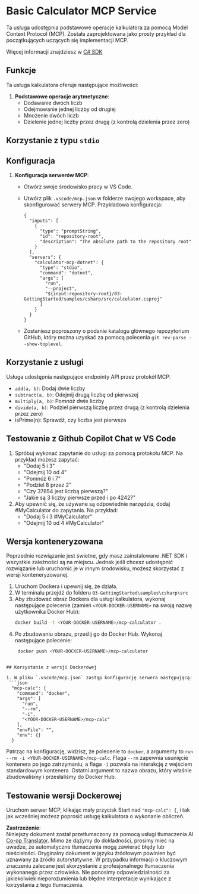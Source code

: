 <!--
CO_OP_TRANSLATOR_METADATA:
{
  "original_hash": "882aae00f1d3f007e20d03b883f44afa",
  "translation_date": "2025-07-13T22:15:58+00:00",
  "source_file": "03-GettingStarted/samples/csharp/README.md",
  "language_code": "pl"
}
-->
# Basic Calculator MCP Service

Ta usługa udostępnia podstawowe operacje kalkulatora za pomocą Model Context Protocol (MCP). Została zaprojektowana jako prosty przykład dla początkujących uczących się implementacji MCP.

Więcej informacji znajdziesz w [C# SDK](https://github.com/modelcontextprotocol/csharp-sdk)

## Funkcje

Ta usługa kalkulatora oferuje następujące możliwości:

1. **Podstawowe operacje arytmetyczne**:
   - Dodawanie dwóch liczb
   - Odejmowanie jednej liczby od drugiej
   - Mnożenie dwóch liczb
   - Dzielenie jednej liczby przez drugą (z kontrolą dzielenia przez zero)

## Korzystanie z typu `stdio`
  
## Konfiguracja

1. **Konfiguracja serwerów MCP**:
   - Otwórz swoje środowisko pracy w VS Code.
   - Utwórz plik `.vscode/mcp.json` w folderze swojego workspace, aby skonfigurować serwery MCP. Przykładowa konfiguracja:

     ```jsonc
     {
       "inputs": [
         {
           "type": "promptString",
           "id": "repository-root",
           "description": "The absolute path to the repository root"
         }
       ],
       "servers": {
         "calculator-mcp-dotnet": {
           "type": "stdio",
           "command": "dotnet",
           "args": [
             "run",
             "--project",
             "${input:repository-root}/03-GettingStarted/samples/csharp/src/calculator.csproj"
           ]
         }
       }
     }
     ```

   - Zostaniesz poproszony o podanie katalogu głównego repozytorium GitHub, który można uzyskać za pomocą polecenia `git rev-parse --show-toplevel`.

## Korzystanie z usługi

Usługa udostępnia następujące endpointy API przez protokół MCP:

- `add(a, b)`: Dodaj dwie liczby
- `subtract(a, b)`: Odejmij drugą liczbę od pierwszej
- `multiply(a, b)`: Pomnóż dwie liczby
- `divide(a, b)`: Podziel pierwszą liczbę przez drugą (z kontrolą dzielenia przez zero)
- isPrime(n): Sprawdź, czy liczba jest pierwsza

## Testowanie z Github Copilot Chat w VS Code

1. Spróbuj wykonać zapytanie do usługi za pomocą protokołu MCP. Na przykład możesz zapytać:
   - "Dodaj 5 i 3"
   - "Odejmij 10 od 4"
   - "Pomnóż 6 i 7"
   - "Podziel 8 przez 2"
   - "Czy 37854 jest liczbą pierwszą?"
   - "Jakie są 3 liczby pierwsze przed i po 4242?"
2. Aby upewnić się, że używane są odpowiednie narzędzia, dodaj #MyCalculator do zapytania. Na przykład:
   - "Dodaj 5 i 3 #MyCalculator"
   - "Odejmij 10 od 4 #MyCalculator"

## Wersja konteneryzowana

Poprzednie rozwiązanie jest świetne, gdy masz zainstalowane .NET SDK i wszystkie zależności są na miejscu. Jednak jeśli chcesz udostępnić rozwiązanie lub uruchomić je w innym środowisku, możesz skorzystać z wersji konteneryzowanej.

1. Uruchom Dockera i upewnij się, że działa.
1. W terminalu przejdź do folderu `03-GettingStarted\samples\csharp\src`
1. Aby zbudować obraz Dockera dla usługi kalkulatora, wykonaj następujące polecenie (zamień `<YOUR-DOCKER-USERNAME>` na swoją nazwę użytkownika Docker Hub):
   ```bash
   docker build -t <YOUR-DOCKER-USERNAME>/mcp-calculator .
   ``` 
1. Po zbudowaniu obrazu, prześlij go do Docker Hub. Wykonaj następujące polecenie:
   ```bash
    docker push <YOUR-DOCKER-USERNAME>/mcp-calculator
  ```

## Korzystanie z wersji Dockerowej

1. W pliku `.vscode/mcp.json` zastąp konfigurację serwera następującą:
   ```json
    "mcp-calc": {
      "command": "docker",
      "args": [
        "run",
        "--rm",
        "-i",
        "<YOUR-DOCKER-USERNAME>/mcp-calc"
      ],
      "envFile": "",
      "env": {}
    }
   ```
   Patrząc na konfigurację, widzisz, że polecenie to `docker`, a argumenty to `run --rm -i <YOUR-DOCKER-USERNAME>/mcp-calc`. Flaga `--rm` zapewnia usunięcie kontenera po jego zatrzymaniu, a flaga `-i` pozwala na interakcję z wejściem standardowym kontenera. Ostatni argument to nazwa obrazu, który właśnie zbudowaliśmy i przesłaliśmy do Docker Hub.

## Testowanie wersji Dockerowej

Uruchom serwer MCP, klikając mały przycisk Start nad `"mcp-calc": {`, i tak jak wcześniej możesz poprosić usługę kalkulatora o wykonanie obliczeń.

**Zastrzeżenie**:  
Niniejszy dokument został przetłumaczony za pomocą usługi tłumaczenia AI [Co-op Translator](https://github.com/Azure/co-op-translator). Mimo że dążymy do dokładności, prosimy mieć na uwadze, że automatyczne tłumaczenia mogą zawierać błędy lub nieścisłości. Oryginalny dokument w języku źródłowym powinien być uznawany za źródło autorytatywne. W przypadku informacji o kluczowym znaczeniu zalecane jest skorzystanie z profesjonalnego tłumaczenia wykonanego przez człowieka. Nie ponosimy odpowiedzialności za jakiekolwiek nieporozumienia lub błędne interpretacje wynikające z korzystania z tego tłumaczenia.
